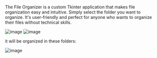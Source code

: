 The File Organizer is a custom Tkinter application that makes file organization easy and intuitive. Simply select the folder you want to organize. It's user-friendly and perfect for anyone who wants to organize their files without technical skills.

![image](https://user-images.githubusercontent.com/93609912/235340062-6905ecff-c017-4d71-8ed2-cce3fe2b6f38.png)
![image](https://user-images.githubusercontent.com/93609912/235340066-6fb4b7c3-240e-41f8-a6bb-1fbea9354118.png)

it will be organized in these folders:

![image](https://user-images.githubusercontent.com/93609912/235340104-3350a3d9-da60-47f3-b6d6-db2ec0b13f6f.png)
